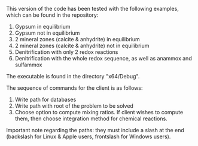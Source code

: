 This version of the code has been tested with the following examples, which can be found in the repository:
1) Gypsum in equilibrium
2) Gypsum not in equilibrium
3) 2 mineral zones (calcite & anhydrite) in equilibrium
4) 2 mineral zones (calcite & anhydrite) not in equilibrium
5) Denitrification with only 2 redox reactions
6) Denitrification with the whole redox sequence, as well as anammox and sulfammox

The executable is found in the directory "x64/Debug".

The sequence of commands for the client is as follows:
1) Write path for databases
2) Write path with root of the problem to be solved
3) Choose option to compute mixing ratios. If client wishes to compute them, then choose integration method for chemical reactions.

Important note regarding the paths: they must include a slash at the end (backslash for Linux & Apple users, frontslash for Windows users).
